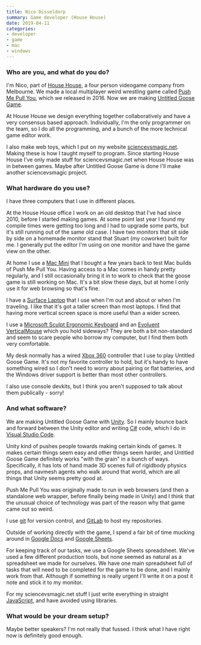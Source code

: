 ```yaml
---
title: Nico Disseldorp
summary: Game developer (House House) 
date: 2019-04-11
categories:
- developer 
- game
- mac
- windows
---
```


### Who are you, and what do you do?

I'm Nico, part of [House House](http://househou.se/ "A game company in Melbourne."), a four person videogame company from Melbourne. We made a local multiplayer weird wrestling game called [Push Me Pull You][push-me-pull-you], which we released in 2016. Now we are making [Untitled Goose Game][untitled-goose-game].

At House House we design everything together collaboratively and have a very consensus based approach. Individually, I'm the only programmer on the team, so I do all the programming, and a bunch of the more technical game editor work.

I also make web toys, which I put on my website [sciencevsmagic.net](http://sciencevsmagic.net/ "Nico's website."). Making these is how I taught myself to program. Since starting House House I've only made stuff for sciencevsmagic.net when House House was in between games. Maybe after Untitled Goose Game is done I'll make another sciencevsmagic project.

### What hardware do you use?

I have three computers that I use in different places.

At the House House office I work on an old desktop that I've had since 2010, before I started making games. At some point last year I found my compile times were getting too long and I had to upgrade some parts, but it's still running out of the same old case. I have two monitors that sit side by side on a homemade monitor stand that Stuart (my coworker) built for me. I generally put the editor I'm using on one monitor and have the game view on the other.

At home I use a [Mac Mini][mac-mini] that I bought a few years back to test Mac builds of Push Me Pull You. Having access to a Mac comes in handy pretty regularly, and I still occasionally bring it in to work to check that the goose game is still working on Mac. It's a bit slow these days, but at home I only use it for web browsing so that's fine.

I have a [Surface Laptop][surface-laptop] that I use when I'm out and about or when I'm traveling. I like that it's got a taller screen than most laptops. I find that having more vertical screen space is more useful than a wider screen.

I use a [Microsoft Sculpt Ergonomic Keyboard][sculpt-ergonomic-keyboard] and an [Evoluent VerticalMouse][verticalmouse] which you hold sideways? They are both a bit non-standard and seem to scare people who borrow my computer, but I find them both very comfortable.

My desk normally has a wired [Xbox 360][xbox-360] controller that I use to play Untitled Goose Game. It's not my favorite controller to hold, but it's handy to have something wired so I don't need to worry about pairing or flat batteries, and the Windows driver support is better than most other controllers.

I also use console devkits, but I think you aren't supposed to talk about them publically - sorry!

### And what software?

We are making Untitled Goose Game with [Unity][]. So I mainly bounce back and forward between the Unity editor and writing [C#][c-sharp] code, which I do in [Visual Studio Code][visual-studio-code].

Unity kind of pushes people towards making certain kinds of games. It makes certain things seem easy and other things seem harder, and Untitled Goose Game definitely works "with the grain" in a bunch of ways. Specifically, it has lots of hand made 3D scenes full of rigidbody physics props, and navmesh agents who walk around that world, which are all things that Unity seems pretty good at.

Push Me Pull You was originally made to run in web browsers (and then a standalone web wrapper, before finally being made in Unity) and I think that the unusual choice of technology was part of the reason why that game came out so weird.

I use [git][] for version control, and [GitLab][] to host my repositories.

Outside of working directly with the game, I spend a fair bit of time mucking around in [Google Docs][google-docs] and [Google Sheets][google-sheets].

For keeping track of our tasks, we use a Google Sheets spreadsheet. We've used a few different production tools, but none seemed as natural as a spreadsheet we made for ourselves. We have one main spreadsheet full of tasks that will need to be completed for the game to be done, and I mainly work from that. Although if something is really urgent I'll write it on a post it note and stick it to my monitor.

For my sciencevsmagic.net stuff I just write everything in straight [JavaScript][], and have avoided using libraries.

### What would be your dream setup?

Maybe better speakers? I'm not really that fussed. I think what I have right now is definitely good enough.

[c-sharp]: https://en.wikipedia.org/wiki/C_Sharp_(programming_language) "A compiled programming language."
[git]: https://git-scm.com/ "A version control system."
[gitlab]: https://about.gitlab.com/ "A git repository manager."
[google-docs]: https://en.wikipedia.org/wiki/Google_Docs "A web-based office suite."
[google-sheets]: https://www.google.com/sheets/about/ "Online spreadsheet software."
[javascript]: https://en.wikipedia.org/wiki/JavaScript "An interpreted scripting language."
[mac-mini]: https://www.apple.com/mac-mini/ "A small desktop computer."
[push-me-pull-you]: http://pmpygame.com/ "A multiplayer sports hug game."
[sculpt-ergonomic-keyboard]: https://www.microsoft.com/accessories/en-us/b/sculpt-ergonomic-keyboard-for-business/5KV-00001 "An ergonomic keyboard."
[surface-laptop]: https://en.wikipedia.org/wiki/Surface_Laptop "A 13.5 inch PC laptop."
[unity]: https://unity.com/products "A cross-platform game development tool."
[untitled-goose-game]: http://web.archive.org/web/20230810111238/https://goose.game/ "A horrible goose simulator game."
[verticalmouse]: http://web.archive.org/web/20230815233516/https://evoluent.com/products/vm4rw/ "A unique wireless mouse."
[visual-studio-code]: https://code.visualstudio.com/ "A development IDE."
[xbox-360]: http://web.archive.org/web/20131008213618/http://www.xbox.com/en-US/xbox360 "A gaming console."
